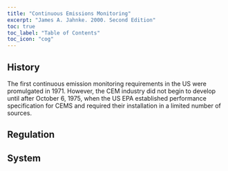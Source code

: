 ```yaml
---
title: "Continuous Emissions Monitoring"
excerpt: "James A. Jahnke. 2000. Second Edition"
toc: true
toc_label: "Table of Contents"
toc_icon: "cog"
---
```


## History

The first continuous emission monitoring requirements in the US were promulgated in 1971. However, the CEM industry did not begin to develop until after October 6, 1975, when the US EPA established performance specification for CEMS and required their installation in a limited number of sources. 


## Regulation 

## System 



